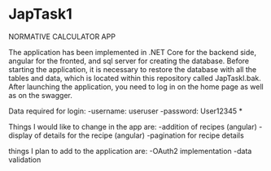 # JapTask1

NORMATIVE CALCULATOR APP

The application has been implemented in .NET Core for the backend side, angular for the fronted, and sql server for creating the database.
Before starting the application, it is necessary to restore the database with all the tables and data, which is located within this repository called JapTaskI.bak.
After launching the application, you need to log in on the home page as well as on the swagger.

Data required for login: 
-username: useruser
-password: User12345 *

Things I would like to change in the app are: 
-addition of recipes (angular)
-display of details for the recipe (angular)
-pagination for recipe details

things I plan to add to the application are:
-OAuth2 implementation
-data validation






